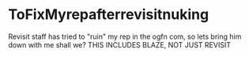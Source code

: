 # ToFixMyrepafterrevisitnuking
Revisit staff has tried to "ruin" my rep in the ogfn com, so lets bring him down with me shall we?
THIS INCLUDES BLAZE, NOT JUST REVISIT

